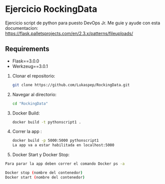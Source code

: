 # Ejercicio RockingData

Ejercicio script de python para puesto DevOps Jr.
Me guie y ayude con esta documentacion: https://flask.palletsprojects.com/en/2.3.x/patterns/fileuploads/

## Requirements

- Flask==3.0.0
- Werkzeug==3.0.1

1. Clonar el repositorio:

   ```bash
   git clone https://github.com/Lukaspep/RockingData.git

2. Navegar al directorio:

   ```bash
   cd "RockingData"
   ```
3. Docker Build:

   ```bash
   docker build -t pythonscript1 .
   ```
4. Correr la app :

   ```bash
   docker build -p 5000:5000 pythonscript1
   La app va a estar habilitada en localhost:5000
   ```

5. Docker Start y Docker Stop:

  ```bash
  Para parar la app deben correr el comando Docker ps -a 

  Docker stop (nombre del contenedor)
  Docker start (nombre del contenedor)
  ```

